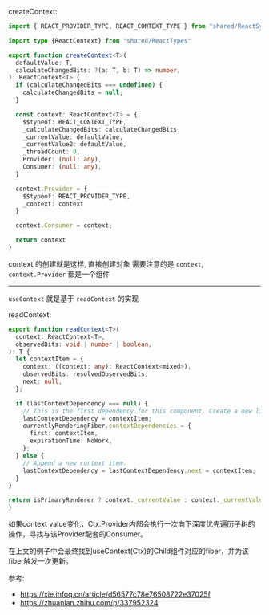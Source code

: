 createContext:


```typescript jsx
import { REACT_PROVIDER_TYPE, REACT_CONTEXT_TYPE } from "shared/ReactSymbols"

import type {ReactContext} from "shared/ReactTypes"

export function createContext<T>(
  defaultValue: T,
  calculateChangedBits: ?(a: T, b: T) => number,
): ReactContext<T> {
  if (calculateChangedBits === undefined) {
    calculateChangedBits = null;
  }

  const context: ReactContext<T> = {
    $$typeof: REACT_CONTEXT_TYPE,
    _calculateChangedBits: calculateChangedBits,
    _currentValue: defaultValue,
    _currentValue2: defaultValue,
    _threadCount: 0,
    Provider: (null: any),
    Consumer: (null: any),
  }

  context.Provider = {
    $$typeof: REACT_PROVIDER_TYPE,
    _context: context
  }

  context.Consumer = context;

  return context
}

```
context 的创建就是这样, 直接创建对象
需要注意的是 `context`, `context.Provider` 都是一个组件

---

`useContext` 就是基于  `readContext` 的实现

readContext:


```typescript jsx
export function readContext<T>(
  context: ReactContext<T>,
  observedBits: void | number | boolean,
): T {
  let contextItem = {
    context: ((context: any): ReactContext<mixed>),
    observedBits: resolvedObservedBits,
    next: null,
  };

  if (lastContextDependency === null) {
    // This is the first dependency for this component. Create a new list.
    lastContextDependency = contextItem;
    currentlyRenderingFiber.contextDependencies = {
      first: contextItem,
      expirationTime: NoWork,
    };
  } else {
    // Append a new context item.
    lastContextDependency = lastContextDependency.next = contextItem;
  }
}

return isPrimaryRenderer ? context._currentValue : context._currentValue2;
}
```


如果context value变化，Ctx.Provider内部会执行一次向下深度优先遍历子树的操作，寻找与该Provider配套的Consumer。

在上文的例子中会最终找到useContext(Ctx)的Child组件对应的fiber，并为该fiber触发一次更新。

参考:
- https://xie.infoq.cn/article/d56577c78e76508722e37025f
- https://zhuanlan.zhihu.com/p/337952324
